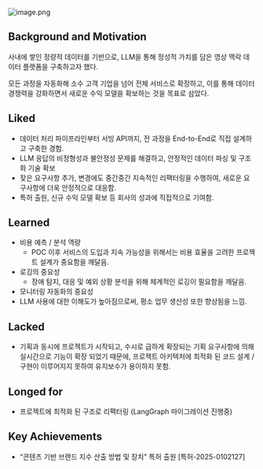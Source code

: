 ![image.png](video-context-flow.png)

## Background and Motivation

사내에 쌓인 정량적 데이터를 기반으로, LLM을 통해 정성적 가치를 담은 영상 맥락 데이터 플랫폼을 구축하고자 했다.

모든 과정을 자동화해 소수 고객 기업을 넘어 전체 서비스로 확장하고, 이를 통해 데이터 경쟁력을 강화하면서 새로운 수익 모델을 확보하는 것을 목표로 삼았다.

## Liked

- 데이터 처리 파이프라인부터 서빙 API까지, 전 과정을 End-to-End로 직접 설계하고 구축한 경험.
- LLM 응답의 비정형성과 불안정성 문제를 해결하고, 안정적인 데이터 파싱 및 구조화 기술 확보
- 잦은 요구사항 추가, 변경에도 중간중간 지속적인 리팩터링을 수행하여, 새로운 요구사항에 더욱 안정적으로 대응함.
- 특허 출원, 신규 수익 모델 확보 등 회사의 성과에 직접적으로 기여함.

## Learned

- 비용 예측 / 분석 역량
    - POC 이후 서비스의 도입과 지속 가능성을 위해서는 비용 효율을 고려한 프로젝트 설계가 중요함을 깨달음.
- 로깅의 중요성
    - 장애 탐지, 대응 및 예외 상황 분석을 위해 체계적인 로깅이 필요함을 깨달음.
- 모니터링 자동화의 중요성
- LLM 사용에 대한 이해도가 높아짐으로써, 평소 업무 생산성 또한 향상됨을 느낌.

## Lacked

- 기획과 동시에 프로젝트가 시작되고, 수시로 급하게 확장되는 기획 요구사항에 의해 실시간으로 기능이 확장 되었기 때문에, 프로젝트 아키텍처에 최적화 된 코드 설계 / 구현이 이루어지지 못하여 유지보수가 용이하지 못함.

## Longed for

- 프로젝트에 최적화 된 구조로 리팩터링 (LangGraph 마이그레이션 진행중)

## Key Achievements

- “콘텐츠 기반 브랜드 지수 산출 방법 및 장치” 특허 출원 [특허-2025-0102127]